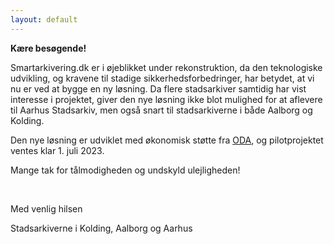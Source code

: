```yaml
---
layout: default
---
```


**Kære besøgende!**

Smartarkivering.dk er i øjeblikket under rekonstruktion, da den teknologiske udvikling, og kravene til stadige sikkerhedsforbedringer, har betydet, at vi nu er ved at bygge en ny løsning. Da flere stadsarkiver samtidig har vist interesse i projektet, giver den nye løsning ikke blot mulighed for at aflevere til Aarhus Stadsarkiv, men også snart til stadsarkiverne i både Aalborg og Kolding.

Den nye løsning er udviklet med økonomisk støtte fra [ODA](https://www.dkarkiver.dk), og pilotprojektet ventes klar 1. juli 2023.

Mange tak for tålmodigheden og undskyld ulejligheden!

<br>

Med venlig hilsen

Stadsarkiverne i Kolding, Aalborg og Aarhus
